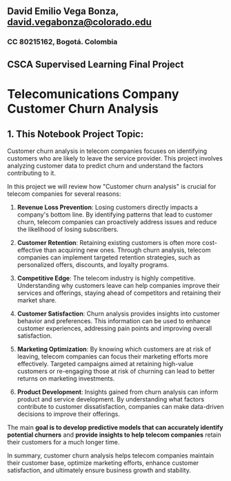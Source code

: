 ## **David Emilio Vega Bonza, david.vegabonza@colorado.edu**

### **CC 80215162, Bogotá. Colombia**

## CSCA Supervised Learning Final Project
# **Telecomunications Company Customer Churn Analysis**

## **1. This Notebook Project Topic:**

Customer churn analysis in telecom companies focuses on identifying customers who are likely to leave the service provider. This project involves analyzing customer data to predict churn and understand the factors contributing to it.

In this project we will review how "Customer churn analysis" is crucial for telecom companies for several reasons:

1. **Revenue Loss Prevention**: Losing customers directly impacts a company's bottom line. By identifying patterns that lead to customer churn, telecom companies can proactively address issues and reduce the likelihood of losing subscribers.

2. **Customer Retention**: Retaining existing customers is often more cost-effective than acquiring new ones. Through churn analysis, telecom companies can implement targeted retention strategies, such as personalized offers, discounts, and loyalty programs.

3. **Competitive Edge**: The telecom industry is highly competitive. Understanding why customers leave can help companies improve their services and offerings, staying ahead of competitors and retaining their market share.

4. **Customer Satisfaction**: Churn analysis provides insights into customer behavior and preferences. This information can be used to enhance customer experiences, addressing pain points and improving overall satisfaction.

5. **Marketing Optimization**: By knowing which customers are at risk of leaving, telecom companies can focus their marketing efforts more effectively. Targeted campaigns aimed at retaining high-value customers or re-engaging those at risk of churning can lead to better returns on marketing investments.

6. **Product Development**: Insights gained from churn analysis can inform product and service development. By understanding what factors contribute to customer dissatisfaction, companies can make data-driven decisions to improve their offerings.

The main **goal is to develop predictive models that can accurately identify potential churners** and **provide insights to help telecom companies** retain their customers for a much longer time.

In summary, customer churn analysis helps telecom companies maintain their customer base, optimize marketing efforts, enhance customer satisfaction, and ultimately ensure business growth and stability.
